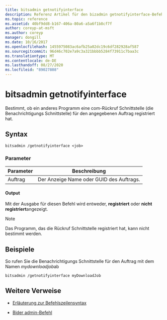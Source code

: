 ```yaml
---
title: bitsadmin getnotifyinterface
description: Referenz Artikel für den bizadmin getnotifyinterface-Befehl, der bestimmt, ob ein anderes Programm eine com-Rückruf Schnittstelle für den angegebenen Auftrag registriert hat.
ms.topic: reference
ms.assetid: 40bf9dd8-b167-406a-80a6-a5a6f1b8cf7f
author: coreyp-at-msft
ms.author: coreyp
manager: dongill
ms.date: 10/16/2017
ms.openlocfilehash: 1455975083ac6afb25a02dc19c6df282928af587
ms.sourcegitcommit: 96d46c702e7a9c3a321bbbb5284f73911c7baa3c
ms.translationtype: MT
ms.contentlocale: de-DE
ms.lasthandoff: 08/27/2020
ms.locfileid: "89027808"
---
```

# <a name="bitsadmin-getnotifyinterface"></a>bitsadmin getnotifyinterface

Bestimmt, ob ein anderes Programm eine com-Rückruf Schnittstelle (die Benachrichtigungs Schnittstelle) für den angegebenen Auftrag registriert hat.

## <a name="syntax"></a>Syntax

```
bitsadmin /getnotifyinterface <job>
```

### <a name="parameters"></a>Parameter

| Parameter | Beschreibung |
| -------------- | -------------- |
| Auftrag | Der Anzeige Name oder GUID des Auftrags. |

#### <a name="output"></a>Output

Mit der Ausgabe für diesen Befehl wird entweder, **registriert** oder **nicht registriert**angezeigt.

> [!NOTE]
> Das Programm, das die Rückruf Schnittstelle registriert hat, kann nicht bestimmt werden.

## <a name="examples"></a>Beispiele

So rufen Sie die Benachrichtigungs Schnittstelle für den Auftrag mit dem Namen *mydownloadjob*ab

```
bitsadmin /getnotifyinterface myDownloadJob
```

## <a name="additional-references"></a>Weitere Verweise

- [Erläuterung zur Befehlszeilensyntax](command-line-syntax-key.md)

- [Bider admin-Befehl](bitsadmin.md)
